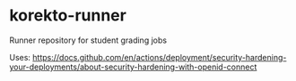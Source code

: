 # korekto-runner
Runner repository for student grading jobs

Uses: https://docs.github.com/en/actions/deployment/security-hardening-your-deployments/about-security-hardening-with-openid-connect
